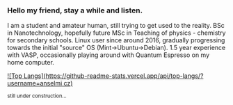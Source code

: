 <!--
**jkropacek/jkropacek** is a ✨ _special_ ✨ repository because its `README.md` (this file) appears on your GitHub profile.

Here are some ideas to get you started:

- 🔭 I’m currently working on ...
- 🌱 I’m currently learning ...
- 👯 I’m looking to collaborate on ...
- 🤔 I’m looking for help with ...
- 💬 Ask me about ...
- 📫 How to reach me: ...
- 😄 Pronouns: ...
- ⚡ Fun fact: ...
-->

### Hello my friend, stay a while and listen.
<!-- ![](https://komarev.com/ghpvc/?username=anselmicz) -->

I am a student and amateur human, still trying to get used to the reality. BSc in Nanotechnology, hopefully future MSc in Teaching of physics - chemistry for secondary schools. Linux user since around 2016, gradually progressing towards the initial "source" OS (Mint->Ubuntu->Debian). 1.5 year experience with VASP, occasionally playing around with Quantum Espresso on my home computer.

[![Top Langs](https://github-readme-stats.vercel.app/api/top-langs/?username=anselmi cz)](https://github.com/anuraghazra/github-readme-stats)

<sub>still under construction...</sub>
